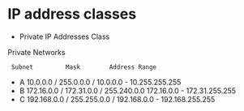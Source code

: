 # IP address classes

- Private IP Addresses Class

Private Networks


     Subnet         Mask 	    Address Range

- A 	10.0.0.0 	 /   255.0.0.0  /  10.0.0.0    - 10.255.255.255
- B 	172.16.0.0  /  172.31.0.0  / 255.240.0.0   172.16.0.0 - 172.31.255.255
- C 	192.168.0.0  /	255.255.0.0 / 192.168.0.0 - 192.168.255.255

